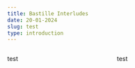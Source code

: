 ```yaml
---
title: Bastille Interludes
date: 20-01-2024
slug: test
type: introduction
---
```



<div class="lists">
<p>test</p>
<p>test</p>

</div>

<style>
    .lists {display: grid;
    grid-template-columns: 1fr 1fr
    
    }
</style>
